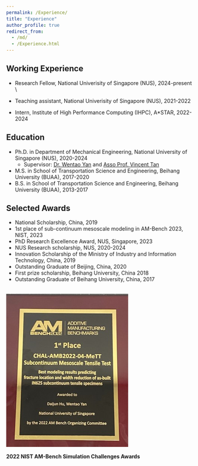 ```yaml
---
permalink: /Experience/
title: "Experience"
author_profile: true
redirect_from: 
  - /md/
  - /Experience.html
---
```


Working Experience
--- 
* Research Fellow, National Univerisity of Singapore (NUS), 2024-present \\

* Teaching assistant, National Univerisity of Singapore (NUS), 2021-2022
* Intern, Institute of High Performance Computing (IHPC), A*STAR, 2022-2024

Education
---
* Ph.D. in Department of Mechanical Engineering, National University of Singapore (NUS), 2020-2024
  * Supervisor: [Dr. Wentao Yan](https://cde.nus.edu.sg/me/staff/yan-wentao/) and [Asso Prof. Vincent Tan](https://cde.nus.edu.sg/me/staff/tan-vincent/)
* M.S. in School of Transportation Science and Engineering, Beihang University (BUAA), 2017-2020
* B.S. in School of Transportation Science and Engineering, Beihang University (BUAA), 2013-2017

Selected Awards
---
* National Scholarship, China, 2019
* 1st place of sub-continuum mesoscale modeling in AM-Bench 2023, NIST, 2023
* PhD Research Excellence Award, NUS, Singapore, 2023
* NUS Research scholarship, NUS, 2020-2024
* Innovation Scholarship of the Ministry of Industry and Information Technology, China, 2019
* Outstanding Graduate of Beijing, China, 2020
* First prize scholarship, Beihang University, China 2018
* Outstanding Graduate of Beihang University, China, 2017




<br/><img src='/images/NIST-1PLACE.jpg'>

**2022 NIST AM-Bench Simulation Challenges Awards**
